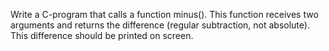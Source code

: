 Write a C-program that calls a function minus(). This function receives two arguments and returns the difference (regular subtraction, not absolute). This difference should be printed on screen.